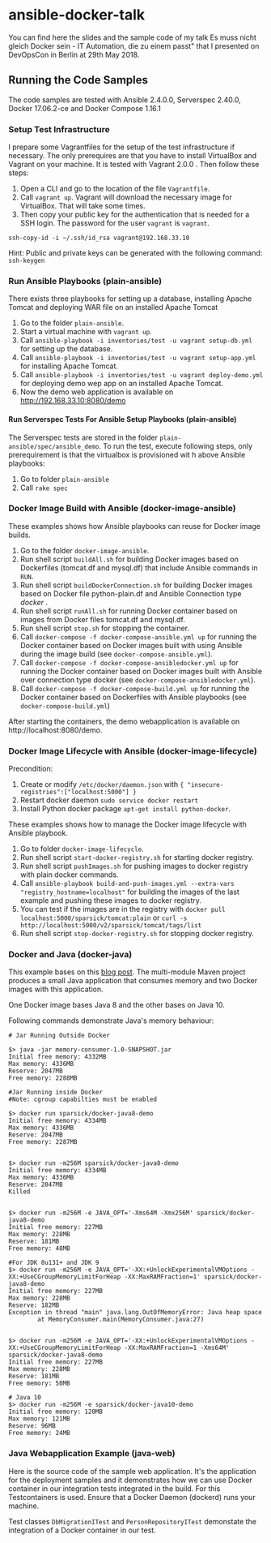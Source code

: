 # ansible-docker-talk
You can find here the slides and the sample code of my talk Es muss nicht gleich Docker sein - IT Automation, die zu einem passt" that I presented on DevOpsCon in Berlin at 29th May 2018.


## Running the Code Samples
The code samples are tested with Ansible 2.4.0.0, Serverspec 2.40.0, Docker 17.06.2-ce and Docker Compose 1.16.1

### Setup Test Infrastructure
I prepare some Vagrantfiles for the setup of the test infrastructure if necessary. The only prerequires are that you have to install VirtualBox and Vagrant on your machine. It is tested with Vagrant 2.0.0 . Then follow these steps:

1. Open a CLI and go to the location of the file `Vagrantfile`.
2. Call `vagrant up`. Vagrant will download the necessary image for VirtualBox. That will take some times.
3. Then copy your public key for the authentication that is needed for a SSH login. The password for the user `vagrant` is `vagrant`.
```
ssh-copy-id -i ~/.ssh/id_rsa vagrant@192.168.33.10
```
Hint: Public and private keys can be generated with the following command: `ssh-keygen`

### Run Ansible Playbooks (plain-ansible)
There exists three playbooks for setting up a database, installing Apache Tomcat and deploying WAR file on an installed Apache Tomcat

1. Go to the folder `plain-ansible`.
2. Start a virtual machine with `vagrant up`.
2. Call `ansible-playbook -i inventories/test -u vagrant setup-db.yml` for setting up the database.
3. Call `ansible-playbook -i inventories/test -u vagrant setup-app.yml` for installing Apache Tomcat.
4. Call `ansible-playbook -i inventories/test -u vagrant deploy-demo.yml` for deploying demo wep app on an installed Apache Tomcat.
5. Now the demo web application is available on http://192.168.33.10:8080/demo


#### Run Serverspec Tests For Ansible Setup Playbooks (plain-ansible)
The Serverspec tests are stored in the folder `plain-ansible/spec/ansible_demo`. To run the test, execute following steps, only prerequirement is that the virtualbox is provisioned wit h above Ansible playbooks:

1. Go to folder `plain-ansible`
2. Call `rake spec`

### Docker Image Build with Ansible (docker-image-ansible)
These examples shows how Ansible playbooks can reuse for Docker image builds.

1. Go to the folder `docker-image-ansible`.
2. Run shell script `buildAll.sh` for building Docker images based on Dockerfiles (tomcat.df and mysql.df) that include Ansible commands in `RUN`.
3. Run shell script `buildDockerConnection.sh` for building Docker images based on Docker file python-plain.df and Ansible Connection type _docker_ .
3. Run shell script `runAll.sh` for running Docker container based on images from Docker files tomcat.df and mysql.df.
4. Run shell script `stop.sh` for stopping the container.
5. Call `docker-compose -f docker-compose-ansible.yml up` for running the Docker container based on Docker images built with using Ansible during the image build (see `docker-compose-ansible.yml`).
5. Call `docker-compose -f docker-compose-ansibledocker.yml up` for running the Docker container based on Docker images built with Ansible over connection type docker (see `docker-compose-ansibledocker.yml`).
6. Call `docker-compose -f docker-compose-build.yml up` for running the Docker container based on Dockerfiles with Ansible playbooks (see `docker-compose-build.yml`)

After starting the containers, the demo webapplication is available on http://localhost:8080/demo.

### Docker Image Lifecycle with Ansible (docker-image-lifecycle)
Precondition:
1. Create or modify `/etc/docker/daemon.json` with `{ "insecure-registries":["localhost:5000"] }`
2. Restart docker daemon `sudo service docker restart`
3. Install Python docker package `apt-get install python-docker`.

These examples shows how to manage the Docker image lifecycle with Ansible playbook.
1. Go to folder `docker-image-lifecycle`.
1. Run shell script `start-docker-registry.sh` for starting docker registry.
2. Run shell script `pushImages.sh` for pushing images to docker registry with plain docker commands.
3. Call `ansible-playbook build-and-push-images.yml --extra-vars "registry_hostname=localhost"` for building the images of the last example and pushing these images to docker registry.
4. You can test if the images are in the registry with `docker pull localhost:5000/sparsick/tomcat:plain` or `curl -s http://localhost:5000/v2/sparsick/tomcat/tags/list`
5. Run shell script `stop-docker-registry.sh` for stopping docker registry.

### Docker and Java (docker-java)
This example bases on this [blog post](https://banzaicloud.com/blog/java-resource-limits/).
The multi-module Maven project produces a small Java application that consumes memory and two Docker images with this application.

One Docker image bases Java 8 and the other bases on Java 10.

Following commands demonstrate Java's memory behaviour:

```shell
# Jar Running Outside Docker

$> java -jar memory-consumer-1.0-SNAPSHOT.jar
Initial free memory: 4332MB
Max memory: 4336MB
Reserve: 2047MB
Free memory: 2288MB

#Jar Running inside Docker
#Note: cgroup capabilties must be enabled

$> docker run sparsick/docker-java8-demo
Initial free memory: 4334MB
Max memory: 4336MB
Reserve: 2047MB
Free memory: 2287MB


$> docker run -m256M sparsick/docker-java8-demo
Initial free memory: 4334MB
Max memory: 4336MB
Reserve: 2047MB
Killed


$> docker run -m256M -e JAVA_OPT='-Xms64M -Xmx256M' sparsick/docker-java8-demo
Initial free memory: 227MB
Max memory: 228MB
Reserve: 181MB
Free memory: 48MB

#For JDK 8u131+ and JDK 9
$> docker run -m256M -e JAVA_OPT='-XX:+UnlockExperimentalVMOptions -XX:+UseCGroupMemoryLimitForHeap -XX:MaxRAMFraction=1' sparsick/docker-java8-demo
Initial free memory: 227MB
Max memory: 228MB
Reserve: 182MB
Exception in thread "main" java.lang.OutOfMemoryError: Java heap space
        at MemoryConsumer.main(MemoryConsumer.java:27)


$> docker run -m256M -e JAVA_OPT='-XX:+UnlockExperimentalVMOptions -XX:+UseCGroupMemoryLimitForHeap -XX:MaxRAMFraction=1 -Xms64M' sparsick/docker-java8-demo
Initial free memory: 227MB
Max memory: 228MB
Reserve: 181MB
Free memory: 50MB

# Java 10
$> docker run -m256M -e sparsick/docker-java10-demo
Initial free memory: 120MB
Max memory: 121MB
Reserve: 96MB
Free memory: 24MB

```

### Java Webapplication Example (java-web)
Here is the source code of the sample web application. It's the application for the deployment samples and it demonstrates how we can use Docker container in our integration tests integrated in the build. For this Testcontainers is used. Ensure that a Docker Daemon (dockerd) runs your machine.

Test classes `DbMigrationITest` and `PersonRepositoryITest` demonstate the integration of a Docker container in our test.
